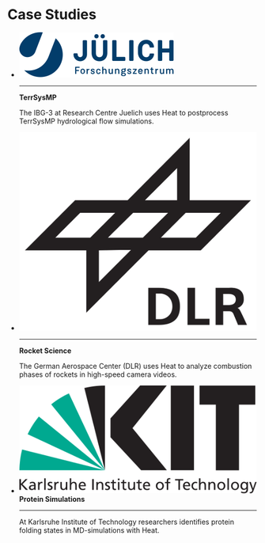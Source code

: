 # Case Studies

<div class="grid cards" markdown>

-   ![FZJ](images/fzj_logo.svg)

    ---

    __TerrSysMP__

    The IBG-3 at Research Centre Juelich uses Heat to postprocess TerrSysMP hydrological flow simulations.

-   ![DLR](images/dlr_logo.svg)

    ---

    __Rocket Science__

    The German Aerospace Center (DLR) uses Heat to analyze combustion phases of rockets in high-speed camera videos.

-   ![KIT](images/kit_logo.svg) __Protein Simulations__

    ---

    At Karlsruhe Institute of Technology researchers identifies protein folding states in MD-simulations with Heat.

</div>
